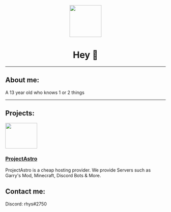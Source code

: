 <p align="center"><img src="https://avatars.githubusercontent.com/u/87879237?s=400&u=50acdcf1e7c20540d9c7547e14bbe02d5848f351&v=4" width="100"/></p>
<h1 align="center">Hey 👋 </h1>
  <hr></hr>
<h2>About me:</h2>
<p>A 13 year old who knows 1 or 2 things</p>
<hr></hr>
<h2>Projects:</h2>
<img src="https://cdn.discordapp.com/attachments/799593219364225055/972188931418370078/logo-2-removebg-preview.png" height ="80" width="100"/></button>
<h3><a href="https://projectastro.xyz/">ProjectAstro</a></h3>
<p>ProjectAstro is a cheap hosting provider. We provide Servers such as Garry's Mod, Minecraft, Discord Bots & More. <p>
<h2>Contact me:</h2>
<p>Discord: rhys#2750</p>
